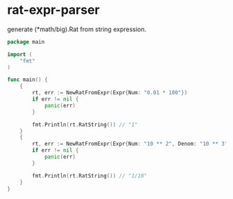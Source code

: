 # rat-expr-parser
generate (*math/big).Rat from string expression.

```go
package main

import (
    "fmt"
)

func main() {
    {
        rt, err := NewRatFromExpr(Expr{Num: "0.01 * 100"})
        if err != nil {
            panic(err)
        }

        fmt.Println(rt.RatString()) // "1"
    }
    {
        rt, err := NewRatFromExpr(Expr{Num: "10 ** 2", Denom: "10 ** 3"})
        if err != nil {
            panic(err)
        }

        fmt.Println(rt.RatString()) // "1/10"
    }
}
```